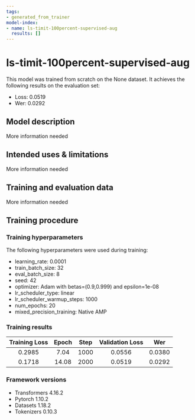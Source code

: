 ```yaml
---
tags:
- generated_from_trainer
model-index:
- name: ls-timit-100percent-supervised-aug
  results: []
---
```


<!-- This model card has been generated automatically according to the information the Trainer had access to. You
should probably proofread and complete it, then remove this comment. -->

# ls-timit-100percent-supervised-aug

This model was trained from scratch on the None dataset.
It achieves the following results on the evaluation set:
- Loss: 0.0519
- Wer: 0.0292

## Model description

More information needed

## Intended uses & limitations

More information needed

## Training and evaluation data

More information needed

## Training procedure

### Training hyperparameters

The following hyperparameters were used during training:
- learning_rate: 0.0001
- train_batch_size: 32
- eval_batch_size: 8
- seed: 42
- optimizer: Adam with betas=(0.9,0.999) and epsilon=1e-08
- lr_scheduler_type: linear
- lr_scheduler_warmup_steps: 1000
- num_epochs: 20
- mixed_precision_training: Native AMP

### Training results

| Training Loss | Epoch | Step | Validation Loss | Wer    |
|:-------------:|:-----:|:----:|:---------------:|:------:|
| 0.2985        | 7.04  | 1000 | 0.0556          | 0.0380 |
| 0.1718        | 14.08 | 2000 | 0.0519          | 0.0292 |


### Framework versions

- Transformers 4.16.2
- Pytorch 1.10.2
- Datasets 1.18.2
- Tokenizers 0.10.3
